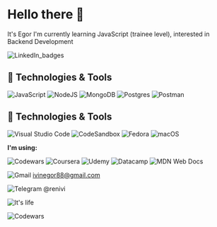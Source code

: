 # Hello there 👋
It's Egor
I'm currently learning JavaScript (trainee level), interested in Backend Development 

![[LinkedIn_badges](https://img.shields.io/badge/LinkedIn-0077B5?style=for-the-badge&logo=linkedin&logoColor=white)](https://www.linkedin.com/in/ivinegor/)


## 🔧 Technologies & Tools

![JavaScript](https://img.shields.io/badge/javascript-%23323330.svg?style=for-the-badge&logo=javascript&logoColor=%23F7DF1E)
![NodeJS](https://img.shields.io/badge/node.js-6DA55F?style=for-the-badge&logo=node.js&logoColor=white)
![MongoDB](https://img.shields.io/badge/MongoDB-%234ea94b.svg?style=for-the-badge&logo=mongodb&logoColor=white)
![Postgres](https://img.shields.io/badge/postgres-%23316192.svg?style=for-the-badge&logo=postgresql&logoColor=white)
![Postman](https://img.shields.io/badge/Postman-FF6C37?style=for-the-badge&logo=postman&logoColor=white)


## 🔧 Technologies & Tools

![Visual Studio Code](https://img.shields.io/badge/Visual%20Studio%20Code-0078d7.svg?style=for-the-badge&logo=visual-studio-code&logoColor=white)
![CodeSandbox](https://img.shields.io/badge/Codesandbox-040404?style=for-the-badge&logo=codesandbox&logoColor=DBDBDB)
![Fedora](https://img.shields.io/badge/Fedora-294172?style=for-the-badge&logo=fedora&logoColor=white)
![macOS](https://img.shields.io/badge/mac%20os-000000?style=for-the-badge&logo=macos&logoColor=F0F0F0)


**I'm using:**

![Codewars](https://img.shields.io/badge/Codewars-B1361E?style=for-the-badge&logo=codewars&logoColor=grey)
![Coursera](https://img.shields.io/badge/Coursera-%230056D2.svg?style=for-the-badge&logo=Coursera&logoColor=white)
![Udemy](https://img.shields.io/badge/Udemy-A435F0?style=for-the-badge&logo=Udemy&logoColor=white)
![Datacamp](https://img.shields.io/badge/Datacamp-05192D?style=for-the-badge&logo=datacamp&logoColor=03E860)
![MDN Web Docs](https://img.shields.io/badge/MDN_Web_Docs-black?style=for-the-badge&logo=mdnwebdocs&logoColor=white)

![Gmail](https://img.shields.io/badge/Gmail-D14836?style=for-the-badge&logo=gmail&logoColor=white) 
ivinegor88@gmail.com

![Telegram](https://img.shields.io/badge/Telegram-2CA5E0?style=for-the-badge&logo=telegram&logoColor=white) 
@renivi


![It's life](https://github.com/EgorIvin/screenshots/blob/84f34ed48e1dfc306b15919bcfd476dbc7c19815/%D0%AD%D1%82%D0%BE_%D0%BD%D0%B5%D0%BC%D0%BD%D0%BE%D0%B3%D0%BE%2C_%D0%BD%D0%BE_%D1%8D%D1%82%D0%BE_%D1%87%D0%B5%D1%81%D1%82%D0%BD%D0%B0%D1%8F_%D1%80%D0%B0%D0%B1%D0%BE%D1%82%D0%B0.jpg)

![Codewars](https://www.codewars.com/users/renivi/badges/large)


